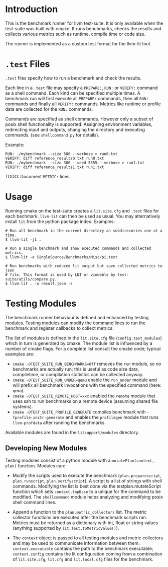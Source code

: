 Introduction
============

This is the benchmark runner for llvm test-suite. It is only available when the
test-suite was built with cmake. It runs benchmarks, checks the results and
collects various metrics such as runtime, compile time or code size.

The runner is implemented as a custom test format for the llvm-lit tool.

`.test` Files
=============

`.test` files specify how to run a benchmark and check the results.

Each line in a `.test` file may specify a `PREPARE:`, `RUN:` or `VERIFY:`
command as a shell command. Each kind can be specified multiple times. A
benchmark run will first execute all `PREPARE:` commands, then all `RUN:`
commands and finally all `VERIFY:` commands. Metrics like runtime or profile
data are collected for the `RUN:` commands.

Commands are specified as shell commands. However only a subset of posix shell
functionality is supported: Assigning environment variables, redirecting input
and outputs, changing the directory and executing commands. (see
`shellcommand.py` for details).

Example:

    RUN: ./mybenchmark --size 500 --verbose > run0.txt
    VERIFY: diff reference_results0.txt run0.txt
    RUN: ./mybenchmark --size 300 --seed 5555 --verbose > run1.txt
    VERIFY: diff reference_results1.txt run1.txt

TODO: Document `METRIC:` lines.

Usage
=====

Running cmake on the test-suite creates a `lit.site.cfg` and `.test` files for
each bechmark. `llvm-lit` can then be used as usual. You may alternatively
install `lit` from the python package index. Examples:

    # Run all benchmark in the current directory an subdirecories one at a time.
    $ llvm-lit -j1 .

    # Run a single benchmark and show executed commands and collected metrics.
    $ llvm-lit -a SingleSource/Benchmarks/Misc/pi.test

    # Run benchmarks with reduced lit output but save collected metrics to json
    # file. This format is used by LNT or viewable by test-suite/utils/compare.py.
    $ llvm-lit . -o result.json -s

Testing Modules
===============

The benchmark runner behaviour is defined and enhanced by testing modules.
Testing modules can modify the command lines to run the benchmark and register
callbacks to collect metrics.

The list of modules is defined in the `lit.site.cfg` file
(`config.test_modules`) which in turn is generated by cmake. The module list is
influenced by a number of cmake flags. For a complete list consult the cmake
code; typical examples are:

- `cmake -DTEST_SUITE_RUN_BENCHMARKS=Off` removes the `run` module, so no
  benchmarks are actually run; this is useful as code size data, compiletime, or
  compilation statistics can be collected anyway.
- `cmake -DTEST_SUITE_RUN_UNDER=qemu` enable the `run_under` module and will
  prefix all benchmark invocations with the specified command (here: `qemu`).
- `cmake -DTEST_SUITE_REMOTE_HOST=xxx` enabled the `remote` module that uses
  ssh to run benchmarks on a remote device (assuming shared file systems).
- `cmake -DTEST_SUITE_PROFILE_GENERATE` compiles benchmark with
  `-fprofile-instr-generate` and enables the `profilegen` module that runs
  `llvm-profdata` after running the benchmarks.

Available modules are found in the `litsupport/modules` directory.

Developing New Modules
----------------------

Testing modules consist of a python module with a `mutatePlan(context, plan)`
function. Modules can:

- Modify the scripts used to execute the benchmark (`plan.preparescript`,
	`plan.runscript`, `plan.verifyscript`). A script is a list of strings with
	shell commands. Modifying the list is best done via the testplan.mutateScript
	function which sets `context.tmpBase` to a unique for the command to be
	modified. The `shellcommand` module helps analyzing and modifying posix shell
	command lines.

- Append a function to the `plan.metric_collectors` list.  The metric collector
  functions are executed after the benchmark scripts ran.  Metrics must be
  returned as a dictionary with int, float or string values (anything supported
  by `lit.Test.toMetricValue()`).

- The `context` object is passed to all testing modules and metric collectors
  and may be used to communicate information between them. `context.executable`
  contains the path to the benchmark executable; `context.config` contains the
  lit configuration coming from a combination of `lit.site.cfg`, `lit.cfg` and
  `lit.local.cfg` files for the benchmark.
